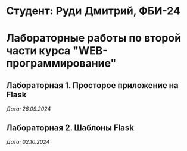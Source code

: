 # Студент: Руди Дмитрий, ФБИ-24

# Лабораторные работы по второй части курса "WEB-программирование"

## Лабораторная 1. Просторое приложение на Flask

*Дата: 26.09.2024*

## Лабораторная 2. Шаблоны Flask

*Дата: 02.10.2024*

